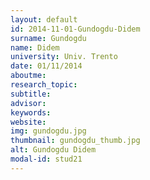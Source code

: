 ```yaml
---
layout: default 
id: 2014-11-01-Gundogdu-Didem
surname: Gundogdu
name: Didem
university: Univ. Trento
date: 01/11/2014
aboutme: 
research_topic: 
subtitle: 
advisor: 
keywords: 
website: 
img: gundogdu.jpg
thumbnail: gundogdu_thumb.jpg
alt: Gundogdu Didem
modal-id: stud21
---
```

